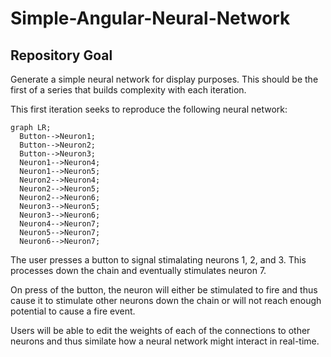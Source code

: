 # Simple-Angular-Neural-Network

## Repository Goal

Generate a simple neural network for display purposes. This should be the first of a series that builds complexity with each iteration.

This first iteration seeks to reproduce the following neural network:
```mermaid
graph LR;
  Button-->Neuron1;
  Button-->Neuron2;
  Button-->Neuron3;
  Neuron1-->Neuron4;
  Neuron1-->Neuron5;
  Neuron2-->Neuron4;
  Neuron2-->Neuron5;
  Neuron2-->Neuron6;
  Neuron3-->Neuron5;
  Neuron3-->Neuron6;
  Neuron4-->Neuron7;
  Neuron5-->Neuron7;
  Neuron6-->Neuron7;
```

The user presses a button to signal stimalating neurons 1, 2, and 3. This processes down the chain and eventually stimulates neuron 7.

On press of the button, the neuron will either be stimulated to fire and thus cause it to stimulate other neurons down the chain or will not reach enough potential to cause a fire event.

Users will be able to edit the weights of each of the connections to other neurons and thus similate how a neural network might interact in real-time.
